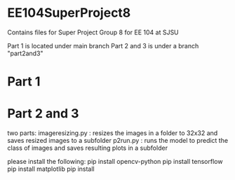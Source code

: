 # EE104SuperProject8
Contains files for Super Project Group 8 for EE 104 at SJSU

Part 1 is located under main branch
Part 2 and 3 is under a branch "part2and3"

# Part 1


# Part 2 and 3
two parts:
imageresizing.py : resizes the images in a folder to 32x32 and saves resized images to a subfolder
p2run.py : runs the model to predict the class of images and saves resulting plots in a subfolder

please install the following:
pip install opencv-python
pip install tensorflow
pip install matplotlib
pip install
